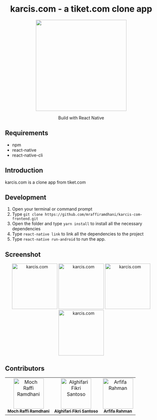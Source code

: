 <h1 align="center">karcis.com - a tiket.com clone app</h1>

<p align="center">
  <img width="300" src="https://github.com/mraffiramdhani/karcis-com-frontend/blob/dev/src/assets/images/logo/logo.png?raw=true">
  <p align="center">Build with React Native</p>
</p>

## Requirements
* npm
* react-native
* react-native-cli

## Introduction
karcis.com is a clone app from tiket.com

## Development
1. Open your terminal or command prompt
2. Type `git clone https://github.com/mraffiramdhani/karcis-com-frontend.git`
3. Open the folder and type `yarn install` to install all the necessary dependencies
4. Type `react-native link` to link all the dependencies to the project
5. Type `react-native run-android` to run the app.

## Screenshot
<p align="center">
  <img width="150" src="https://user-images.githubusercontent.com/46930178/74079018-10f68d80-4a64-11ea-916d-cdbec468f6ec.png" alt="karcis.com">
  <img width="150" src="https://user-images.githubusercontent.com/46930178/74079016-0f2cca00-4a64-11ea-94f7-de771c0beebc.png" alt="karcis.com">
  <img width="150" src="https://user-images.githubusercontent.com/46930178/74079019-10f68d80-4a64-11ea-9c46-da5643a1538e.png" alt="karcis.com">
  <img width="150" src="https://user-images.githubusercontent.com/46930178/74079020-118f2400-4a64-11ea-95ab-f2cac7659efc.png" alt="karcis.com">
</p>

## Contributors
<center>
  <table>
    <tr>
      <td align="center">
        <a href="https://github.com/mraffiramdhani">
          <img width="100" src="https://avatars0.githubusercontent.com/u/46930178?s=400&u=b10600c6d166414a8d3dc8d744fd961ffd13c032&v=4" alt="Moch Raffi Ramdhani"><br/>
          <sub><b>Moch Raffi Ramdhani</b></sub>
        </a>
      </td>
      <td align="center">
        <a href="https://github.com/alghifarifikri">
          <img width="100" src="https://avatars2.githubusercontent.com/u/55394674?s=460&v=4" alt="Alghifari Fikri Santoso"><br/>
          <sub><b>Alghifari Fikri Santoso</b></sub>
        </a>
      </td>
      <td align="center">
        <a href="https://github.com/arfifa">
          <img width="100" src="https://avatars0.githubusercontent.com/u/44712166?s=460&v=4" alt="Arfifa Rahman"><br/>
          <sub><b>Arfifa Rahman</b></sub>
        </a>
      </td>
    </tr>
  </table>
</center>